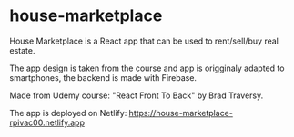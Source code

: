 # house-marketplace
House Marketplace is a React app that can be used to rent/sell/buy real estate.

The app design is taken from the course and app is origginaly adapted to smartphones, the backend is made with Firebase.

Made from Udemy course: "React Front To Back" by Brad Traversy.

The app is deployed on Netlify: https://house-marketplace-rpivac00.netlify.app
